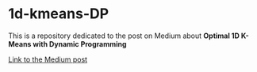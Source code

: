 # 1d-kmeans-DP

This is a repository dedicated to the post on Medium about **Optimal 1D K-Means with Dynamic Programming**

[Link to the Medium post](https://medium.com/@andreys95/optimal-1d-k-means-with-dynamic-programming-4d6ff57b6244)
